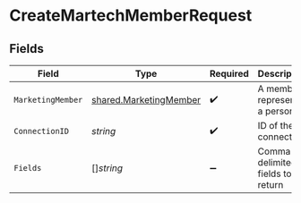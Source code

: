 # CreateMartechMemberRequest


## Fields

| Field                                                                   | Type                                                                    | Required                                                                | Description                                                             |
| ----------------------------------------------------------------------- | ----------------------------------------------------------------------- | ----------------------------------------------------------------------- | ----------------------------------------------------------------------- |
| `MarketingMember`                                                       | [shared.MarketingMember](../../../pkg/models/shared/marketingmember.md) | :heavy_check_mark:                                                      | A member represents a person                                            |
| `ConnectionID`                                                          | *string*                                                                | :heavy_check_mark:                                                      | ID of the connection                                                    |
| `Fields`                                                                | []*string*                                                              | :heavy_minus_sign:                                                      | Comma-delimited fields to return                                        |